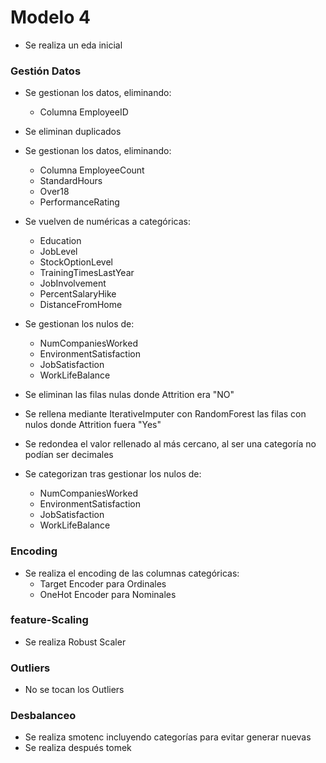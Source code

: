 # Modelo 4
- Se realiza un eda inicial
### Gestión Datos
- Se gestionan los datos, eliminando:
    - Columna EmployeeID
- Se eliminan duplicados

- Se gestionan los datos, eliminando:
    - Columna EmployeeCount
    - StandardHours
    - Over18
    - PerformanceRating

- Se vuelven de numéricas a categóricas:
    - Education
    - JobLevel
    - StockOptionLevel
    - TrainingTimesLastYear
    - JobInvolvement
    - PercentSalaryHike
    - DistanceFromHome

- Se gestionan los nulos de:
    - NumCompaniesWorked
    - EnvironmentSatisfaction
    - JobSatisfaction
    - WorkLifeBalance

- Se eliminan las filas nulas donde Attrition era "NO"

- Se rellena mediante IterativeImputer con RandomForest las filas con nulos donde Attrition fuera "Yes"

- Se redondea el valor rellenado al más cercano, al ser una categoría no podían ser decimales

- Se categorizan tras gestionar los nulos de:
    - NumCompaniesWorked
    - EnvironmentSatisfaction
    - JobSatisfaction
    - WorkLifeBalance
    
### Encoding
- Se realiza el encoding de las columnas categóricas:
    - Target Encoder para Ordinales
    - OneHot Encoder para Nominales

### feature-Scaling
- Se realiza Robust Scaler

### Outliers
- No se tocan los Outliers

### Desbalanceo
- Se realiza smotenc incluyendo categorías para evitar generar nuevas
- Se realiza después tomek
